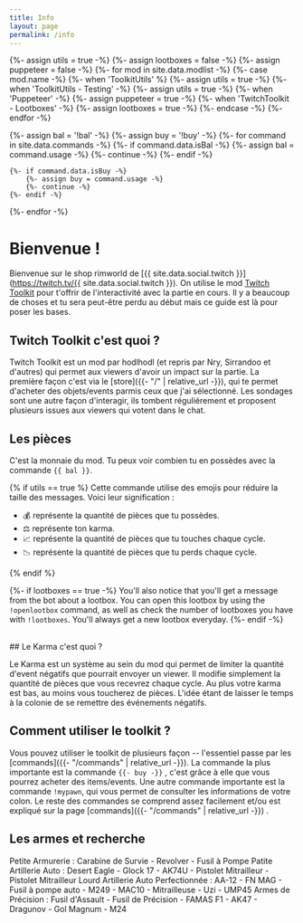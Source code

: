 ```yaml
---
title: Info
layout: page
permalink: /info
---
```


<link rel="stylesheet" href="{{- 'assets/css/core.css' | relative_url -}} "/>
<script src="{{- 'assets/js/core.js' | relative_url -}}"></script>

{%- assign utils = true -%}
{%- assign lootboxes = false -%}
{%- assign puppeteer = false -%}
{%- for mod in site.data.modlist -%}
    {%- case mod.name -%}
        {%- when 'ToolkitUtils' %}
            {%- assign utils = true -%}
        {%- when 'ToolkitUtils - Testing' -%}
            {%- assign utils = true -%}
        {%- when 'Puppeteer' -%}
            {%- assign puppeteer = true -%}
        {%- when 'TwitchToolkit - Lootboxes' -%}
            {%- assign lootboxes = true -%}
    {%- endcase -%}
{%- endfor -%}


{%- assign bal = '!bal' -%}
{%- assign buy = '!buy' -%}
{%- for command in site.data.commands -%}
    {%- if command.data.isBal -%}
        {%- assign bal = command.usage -%}
        {%- continue -%}
    {%- endif -%}

    {%- if command.data.isBuy -%}
        {%- assign buy = command.usage -%}
        {%- continue -%}
    {%- endif -%}
{%- endfor -%}

# Bienvenue !
Bienvenue sur le shop rimworld de [{{ site.data.social.twitch }}](https://twitch.tv/{{ site.data.social.twitch }}).
On utilise le mod
[Twitch Toolkit](https://steamcommunity.com/sharedfiles/filedetails/?id=1718525787) pour t'offrir de l'interactivité avec la partie en cours. Il y a beaucoup de choses et tu sera peut-être perdu au début mais ce guide est là pour poser les bases.

## Twitch Toolkit c'est quoi ?

Twitch Toolkit est un mod par hodlhodl (et repris par Nry, Sirrandoo et d'autres)  qui permet aux viewers d'avoir un impact sur la partie. La première façon c'est via le [store]({{- "/" | relative_url -}}), qui te permet d'acheter des objets/events parmis ceux que j'ai sélectionné. Les sondages sont une autre façon d'interagir, ils tombent réguliérement et proposent plusieurs issues aux viewers qui votent dans le chat.

## Les pièces

C'est la monnaie du mod. Tu peux voir combien tu en possèdes avec la commande `{{ bal }}`. 

{% if utils == true %}
Cette commande utilise des emojis pour réduire la taille des messages. Voici leur signification :

- 💰 représente la quantité de pièces que tu possèdes.
- ⚖ représente ton karma.
- 📈 représente la quantité de pièces que tu touches chaque cycle.
- 📉 représente la quantité de pièces que tu perds chaque cycle.

{% endif %}


{%- if lootboxes == true -%}
You'll also notice that you'll get a message from the bot about a lootbox. You can open this lootbox
by using the `!openlootbox` command, as well as check the number of lootboxes you have with `!lootboxes`.
You'll always get a new lootbox everyday.
{%- endif -%}


<br/>
## Le Karma c'est quoi ?

Le Karma est un système au sein du mod qui permet de limiter la quantité d'event négatifs que pourrait envoyer un viewer. Il modifie simplement la quantité de pièces que vous recevrez chaque cycle. Au plus votre karma est bas, au moins vous toucherez de pièces. L'idée étant de laisser le temps à la colonie de se remettre des événements négatifs.

## Comment utiliser le toolkit ?

Vous pouvez utiliser le toolkit de plusieurs façon -- l'essentiel passe par les 
[commands]({{- "/commands" | relative_url -}}). La commande la plus importante est la commande `{{- buy -}}`
, c'est grâce à elle que vous pourrez acheter des items/events. Une autre commande importante est la commande `!mypawn`, qui vous permet de consulter les informations de votre colon. Le reste des commandes se comprend assez facilement et/ou est expliqué sur la page [commands]({{- "/commands" | relative_url -}}) .

## Les armes et recherche 
Petite Armurerie : Carabine de Survie - Revolver - Fusil à Pompe
Patite Artillerie Auto : Desert Eagle - Glock 17 - AK74U - Pistolet Mitrailleur - Pistolet Mitrailleur Lourd
Artillerie Auto Perfectionnée : AA-12 - FN MAG - Fusil à pompe auto - M249 - MAC10 - Mitrailleuse - Uzi - UMP45
Armes de Précision : Fusil d'Assault - Fusil de Précision - FAMAS F1 - AK47 - Dragunov - Gol Magnum - M24
